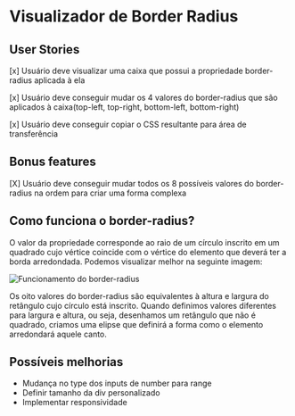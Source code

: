 # Visualizador de Border Radius

## User Stories

[x] Usuário deve visualizar uma caixa que possui a propriedade border-radius aplicada à ela

[x] Usuário deve conseguir mudar os 4 valores do border-radius que são aplicados à caixa(top-left, top-right, bottom-left, bottom-right)

[x] Usuário deve conseguir copiar o CSS resultante para área de transferência

## Bonus features

[X] Usuário deve conseguir mudar todos os 8 possíveis valores do border-radius na ordem para criar uma forma complexa

## Como funciona o border-radius?

O valor da propriedade corresponde ao raio de um círculo inscrito em um quadrado cujo vértice coincide com o vértice do elemento que deverá ter a borda arredondada.
Podemos visualizar melhor na seguinte imagem:

![Funcionamento do border-radius](https://user-images.githubusercontent.com/53978097/138124376-4a786465-db55-4c1b-8e81-202e8f3d2ff2.png)

Os oito valores do border-radius são equivalentes à altura e largura do retângulo cujo círculo está inscrito. Quando definimos valores diferentes para largura e altura, ou seja, desenhamos um retângulo que não é quadrado, criamos uma elipse que definirá a forma como o elemento arredondará aquele canto.

## Possíveis melhorias
 - Mudança no type dos inputs de number para range
 - Definir tamanho da div personalizado
 - Implementar responsividade

